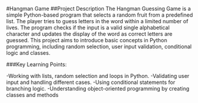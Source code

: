 #Hangman Game
##Project Description
The Hangman  Guessing Game is a simple Python-based program that selects a random fruit from a predefined list. The player tries to guess letters in the word within a limited number of lives. The program checks if the input is a valid single alphabetical character and updates the display of the word as correct letters are guessed. This project aims to introduce basic concepts in Python programming, including random selection, user input validation, conditional logic and classes.

###Key Learning Points:

-Working with lists, random selection and loops in Python.
-Validating user input and handling different cases.
-Using conditional statements for branching logic.
-Understanding object-oriented programming by creating classes and methods
